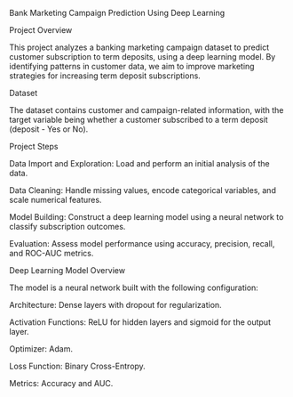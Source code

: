 
Bank Marketing Campaign Prediction Using Deep Learning

Project Overview

This project analyzes a banking marketing campaign dataset to predict customer subscription to term deposits, using a deep learning model. By identifying patterns in customer data, we aim to improve marketing strategies for increasing term deposit subscriptions.

Dataset

The dataset contains customer and campaign-related information, with the target variable being whether a customer subscribed to a term deposit (deposit - Yes or No).


Project Steps

Data Import and Exploration: Load and perform an initial analysis of the data.

Data Cleaning: Handle missing values, encode categorical variables, and scale numerical features.  

Model Building: Construct a deep learning model using a neural network to classify subscription outcomes.

Evaluation: Assess model performance using accuracy, precision, recall, and ROC-AUC metrics.

Deep Learning Model Overview

The model is a neural network built with the following configuration:

Architecture: Dense layers with dropout for regularization.

Activation Functions: ReLU for hidden layers and sigmoid for the output layer.

Optimizer: Adam.

Loss Function: Binary Cross-Entropy.

Metrics: Accuracy and AUC.


